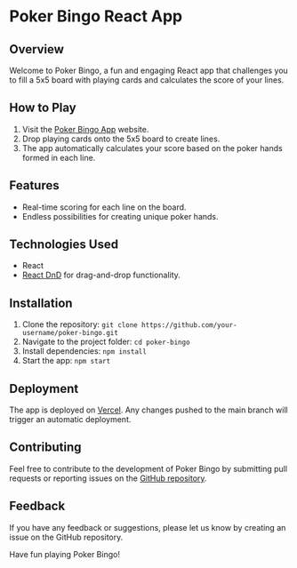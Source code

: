 # Poker Bingo React App

## Overview
Welcome to Poker Bingo, a fun and engaging React app that challenges you to fill a 5x5 board with playing cards and calculates the score of your lines.

## How to Play
1. Visit the [Poker Bingo App](https://pokerbingo.vercel.app/) website.
2. Drop playing cards onto the 5x5 board to create lines.
3. The app automatically calculates your score based on the poker hands formed in each line.

## Features
- Real-time scoring for each line on the board.
- Endless possibilities for creating unique poker hands.

## Technologies Used
- React
- [React DnD](https://react-dnd.github.io/react-dnd/) for drag-and-drop functionality.

## Installation
1. Clone the repository: `git clone https://github.com/your-username/poker-bingo.git`
2. Navigate to the project folder: `cd poker-bingo`
3. Install dependencies: `npm install`
4. Start the app: `npm start`

## Deployment
The app is deployed on [Vercel](https://vercel.com/). Any changes pushed to the main branch will trigger an automatic deployment.

## Contributing
Feel free to contribute to the development of Poker Bingo by submitting pull requests or reporting issues on the [GitHub repository](https://github.com/your-username/poker-bingo).

## Feedback
If you have any feedback or suggestions, please let us know by creating an issue on the GitHub repository.

Have fun playing Poker Bingo!
